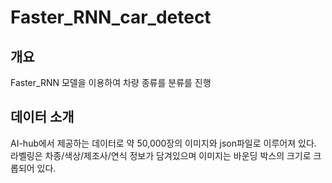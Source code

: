 # Faster_RNN_car_detect
## 개요
Faster_RNN 모델을 이용하여 차량 종류를 분류를 진행
## 데이터 소개
AI-hub에서 제공하는 데이터로 약 50,000장의 이미지와 json파일로 이루어져 있다. 
라벨링은 차종/색상/제조사/연식 정보가 담겨있으며 이미지는 바운딩 박스의 크기로 크롭되어 있다. 
